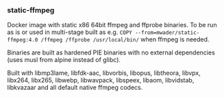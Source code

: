 ### static-ffmpeg

Docker image with static x86 64bit ffmpeg and ffprobe binaries. To be run as is or used in
multi-stage built as e.g. `COPY --from=mwader/static-ffmpeg:4.0 /ffmpeg /ffprobe /usr/local/bin/`
when ffmpeg is needed.

Binaries are built as hardened PIE binaries with no external dependencies (uses musl from alpine
instead of glibc).

Built with
libmp3lame,
libfdk-aac,
libvorbis,
libopus,
libtheora,
libvpx,
libx264,
libx265,
libwebp,
libwavpack,
libspeex,
libaom,
libvidstab,
libkvazaar
and all default native ffmpeg codecs.
